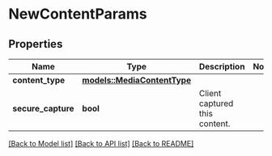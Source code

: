 # NewContentParams

## Properties

Name | Type | Description | Notes
------------ | ------------- | ------------- | -------------
**content_type** | [**models::MediaContentType**](MediaContentType.md) |  | 
**secure_capture** | **bool** | Client captured this content. | 

[[Back to Model list]](../README.md#documentation-for-models) [[Back to API list]](../README.md#documentation-for-api-endpoints) [[Back to README]](../README.md)


